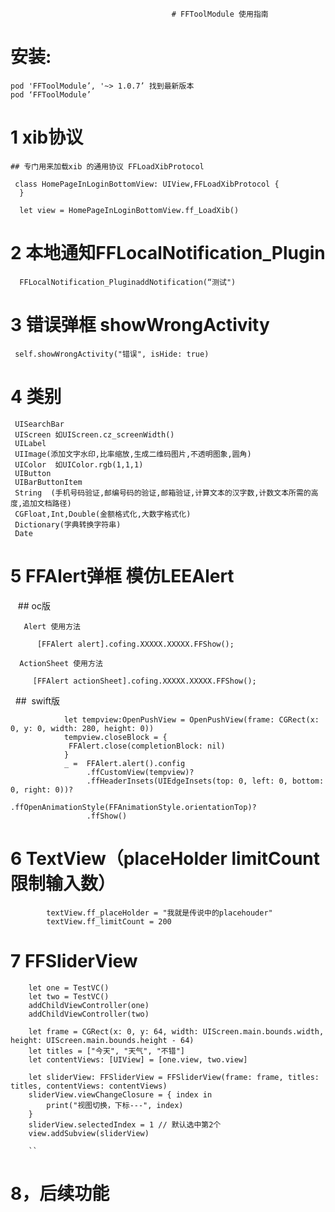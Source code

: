                                       	# FFToolModule 使用指南

# 安装:
    pod 'FFToolModule’, '~> 1.0.7’ 找到最新版本
    pod ‘FFToolModule’


# 1 xib协议
    
    ## 专门用来加载xib 的通用协议 FFLoadXibProtocol 
  
  	 class HomePageInLoginBottomView: UIView,FFLoadXibProtocol {
 	  }
    
 	  let view = HomePageInLoginBottomView.ff_LoadXib()

# 2 本地通知FFLocalNotification_Plugin

      FFLocalNotification_PluginaddNotification(“测试")

# 3 错误弹框 showWrongActivity

     self.showWrongActivity("错误", isHide: true)
     
# 4 类别 
     UISearchBar 
     UIScreen 如UIScreen.cz_screenWidth()
     UILabel
     UIImage(添加文字水印,比率缩放,生成二维码图片,不透明图象,圆角)
     UIColor  如UIColor.rgb(1,1,1)
     UIButton
     UIBarButtonItem
     String  (手机号码验证,邮编号码的验证,邮箱验证,计算文本的汉字数,计数文本所需的高度,追加文档路径)
     CGFloat,Int,Double(金额格式化,大数字格式化)
     Dictionary(字典转换字符串)
     Date
# 5 FFAlert弹框 模仿LEEAlert
     ## oc版

       Alert 使用方法

          [FFAlert alert].cofing.XXXXX.XXXXX.FFShow();

      ActionSheet 使用方法

         [FFAlert actionSheet].cofing.XXXXX.XXXXX.FFShow();
         

   ##  swift版

                let tempview:OpenPushView = OpenPushView(frame: CGRect(x: 0, y: 0, width: 280, height: 0))
                tempview.closeBlock = {
                 FFAlert.close(completionBlock: nil)
                }
                _ =  FFAlert.alert().config
                     .ffCustomView(tempview)?
                     .ffHeaderInsets(UIEdgeInsets(top: 0, left: 0, bottom: 0, right: 0))?
                     .ffOpenAnimationStyle(FFAnimationStyle.orientationTop)?
                     .ffShow()


# 6 TextView（placeHolder limitCount限制输入数）
      
            textView.ff_placeHolder = "我就是传说中的placehouder"
            textView.ff_limitCount = 200
            
# 7 FFSliderView 
      
        let one = TestVC()
        let two = TestVC()
        addChildViewController(one)
        addChildViewController(two)
        
        let frame = CGRect(x: 0, y: 64, width: UIScreen.main.bounds.width, height: UIScreen.main.bounds.height - 64)
        let titles = ["今天", "天气", "不错"]
        let contentViews: [UIView] = [one.view, two.view]
        
        let sliderView: FFSliderView = FFSliderView(frame: frame, titles: titles, contentViews: contentViews)
        sliderView.viewChangeClosure = { index in
            print("视图切换，下标---", index)
        }
        sliderView.selectedIndex = 1 // 默认选中第2个
        view.addSubview(sliderView)
        
        ``
# 8，后续功能
